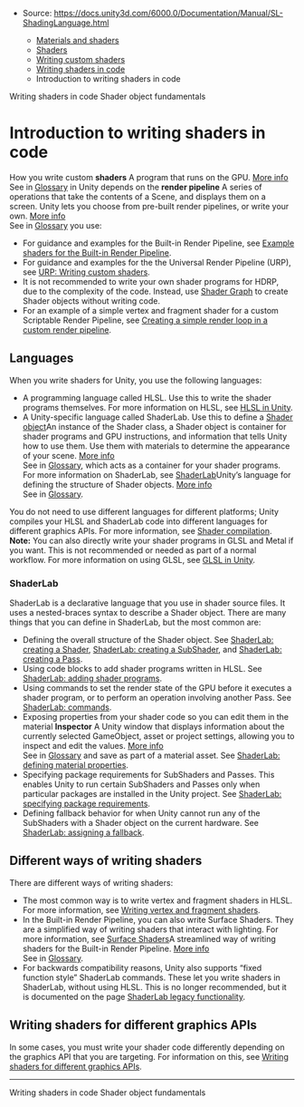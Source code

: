 * Source: https://docs.unity3d.com/6000.0/Documentation/Manual/SL-ShadingLanguage.html

  * [Materials and shaders](https://docs.unity3d.com/6000.0/Documentation/Manual/materials-and-shaders.html)
  * [Shaders](https://docs.unity3d.com/6000.0/Documentation/Manual/Shaders.html)
  * [Writing custom shaders](https://docs.unity3d.com/6000.0/Documentation/Manual/writing-custom-shaders.html)
  * [Writing shaders in code](https://docs.unity3d.com/6000.0/Documentation/Manual/shader-writing.html)
  * Introduction to writing shaders in code


[](https://docs.unity3d.com/6000.0/Documentation/Manual/shader-writing.html)
Writing shaders in code
[](https://docs.unity3d.com/6000.0/Documentation/Manual/shader-objects.html)
Shader object fundamentals
# Introduction to writing shaders in code
How you write custom **shaders** A program that runs on the GPU. [More info](https://docs.unity3d.com/6000.0/Documentation/Manual/Shaders.html)  
See in [Glossary](https://docs.unity3d.com/6000.0/Documentation/Manual/Glossary.html#Shader) in Unity depends on the **render pipeline** A series of operations that take the contents of a Scene, and displays them on a screen. Unity lets you choose from pre-built render pipelines, or write your own. [More info](https://docs.unity3d.com/6000.0/Documentation/Manual/render-pipelines.html)  
See in [Glossary](https://docs.unity3d.com/6000.0/Documentation/Manual/Glossary.html#Renderpipeline) you use:
  * For guidance and examples for the Built-in Render Pipeline, see [Example shaders for the Built-in Render Pipeline](https://docs.unity3d.com/6000.0/Documentation/Manual/built-in-shader-examples.html).
  * For guidance and examples for the the Universal Render Pipeline (URP), see [URP: Writing custom shaders](https://docs.unity3d.com/6000.0/Documentation/Manual/urp/writing-custom-shaders-urp.html).
  * It is not recommended to write your own shader programs for HDRP, due to the complexity of the code. Instead, use [Shader Graph](https://docs.unity3d.com/6000.0/Documentation/Manual/shader-graph.html) to create Shader objects without writing code.
  * For an example of a simple vertex and fragment shader for a custom Scriptable Render Pipeline, see [Creating a simple render loop in a custom render pipeline](https://docs.unity3d.com/Packages/com.unity.render-pipelines.core@17.0/manual/index.html).


## Languages
When you write shaders for Unity, you use the following languages:
  * A programming language called HLSL. Use this to write the shader programs themselves. For more information on HLSL, see [HLSL in Unity](https://docs.unity3d.com/6000.0/Documentation/Manual/writing-shader-writing-shader-programs-hlsl.html).
  * A Unity-specific language called ShaderLab. Use this to define a [Shader object](https://docs.unity3d.com/6000.0/Documentation/Manual/shader-objects.html)An instance of the Shader class, a Shader object is container for shader programs and GPU instructions, and information that tells Unity how to use them. Use them with materials to determine the appearance of your scene. [More info](https://docs.unity3d.com/6000.0/Documentation/Manual/shader-objects.html)  
See in [Glossary](https://docs.unity3d.com/6000.0/Documentation/Manual/Glossary.html#Shaderobject), which acts as a container for your shader programs. For more information on ShaderLab, see [ShaderLab](https://docs.unity3d.com/6000.0/Documentation/Manual/SL-Reference.html)Unity’s language for defining the structure of Shader objects. [More info](https://docs.unity3d.com/6000.0/Documentation/Manual/SL-Shader.html)  
See in [Glossary](https://docs.unity3d.com/6000.0/Documentation/Manual/Glossary.html#ShaderLab).


You do not need to use different languages for different platforms; Unity compiles your HLSL and ShaderLab code into different languages for different graphics APIs. For more information, see [Shader compilation](https://docs.unity3d.com/6000.0/Documentation/Manual/shader-compilation.html).
**Note:** You can also directly write your shader programs in GLSL and Metal if you want. This is not recommended or needed as part of a normal workflow. For more information on using GLSL, see [GLSL in Unity](https://docs.unity3d.com/6000.0/Documentation/Manual/SL-GLSLShaderPrograms.html).
### ShaderLab
ShaderLab is a declarative language that you use in shader source files. It uses a nested-braces syntax to describe a Shader object.
There are many things that you can define in ShaderLab, but the most common are:
  * Defining the overall structure of the Shader object. See [ShaderLab: creating a Shader](https://docs.unity3d.com/6000.0/Documentation/Manual/SL-Shader.html), [ShaderLab: creating a SubShader](https://docs.unity3d.com/6000.0/Documentation/Manual/SL-SubShader.html), and [ShaderLab: creating a Pass](https://docs.unity3d.com/6000.0/Documentation/Manual/SL-Pass.html).
  * Using code blocks to add shader programs written in HLSL. See [ShaderLab: adding shader programs](https://docs.unity3d.com/6000.0/Documentation/Manual/shader-shaderlab-code-blocks.html).
  * Using commands to set the render state of the GPU before it executes a shader program, or to perform an operation involving another Pass. See [ShaderLab: commands](https://docs.unity3d.com/6000.0/Documentation/Manual/SL-Reference.html).
  * Exposing properties from your shader code so you can edit them in the material **Inspector** A Unity window that displays information about the currently selected GameObject, asset or project settings, allowing you to inspect and edit the values. [More info](https://docs.unity3d.com/6000.0/Documentation/Manual/UsingTheInspector.html)  
See in [Glossary](https://docs.unity3d.com/6000.0/Documentation/Manual/Glossary.html#Inspector) and save as part of a material asset. See [ShaderLab: defining material properties](https://docs.unity3d.com/6000.0/Documentation/Manual/SL-Properties.html).
  * Specifying package requirements for SubShaders and Passes. This enables Unity to run certain SubShaders and Passes only when particular packages are installed in the Unity project. See [ShaderLab: specifying package requirements](https://docs.unity3d.com/6000.0/Documentation/Manual/SL-PackageRequirements.html).
  * Defining fallback behavior for when Unity cannot run any of the SubShaders with a Shader object on the current hardware. See [ShaderLab: assigning a fallback](https://docs.unity3d.com/6000.0/Documentation/Manual/SL-Fallback.html).


## Different ways of writing shaders
There are different ways of writing shaders:
  * The most common way is to write vertex and fragment shaders in HLSL. For more information, see [Writing vertex and fragment shaders](https://docs.unity3d.com/6000.0/Documentation/Manual/built-in-shader-examples.html).
  * In the Built-in Render Pipeline, you can also write Surface Shaders. They are a simplified way of writing shaders that interact with lighting. For more information, see [Surface Shaders](https://docs.unity3d.com/6000.0/Documentation/Manual/SL-SurfaceShaders.html)A streamlined way of writing shaders for the Built-in Render Pipeline. [More info](https://docs.unity3d.com/6000.0/Documentation/Manual/SL-SurfaceShaders.html)  
See in [Glossary](https://docs.unity3d.com/6000.0/Documentation/Manual/Glossary.html#SurfaceShader).
  * For backwards compatibility reasons, Unity also supports “fixed function style” ShaderLab commands. These let you write shaders in ShaderLab, without using HLSL. This is no longer recommended, but it is documented on the page [ShaderLab legacy functionality](https://docs.unity3d.com/6000.0/Documentation/Manual/shader-shaderlab-legacy.html).


## Writing shaders for different graphics APIs
In some cases, you must write your shader code differently depending on the graphics API that you are targeting. For information on this, see [Writing shaders for different graphics APIs](https://docs.unity3d.com/6000.0/Documentation/Manual/SL-PlatformDifferences.html).
* * *
[](https://docs.unity3d.com/6000.0/Documentation/Manual/shader-writing.html)
Writing shaders in code
[](https://docs.unity3d.com/6000.0/Documentation/Manual/shader-objects.html)
Shader object fundamentals

